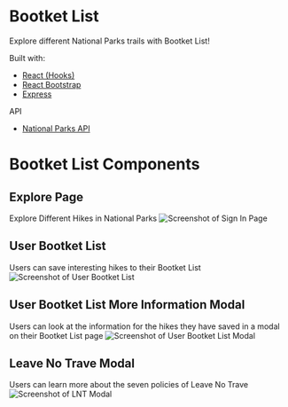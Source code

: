 # Bootket List
Explore different National Parks trails with Bootket List!

Built with:
* [React (Hooks)](https://reactjs.org/)
* [React Bootstrap](https://react-bootstrap.github.io/)
* [Express](https://expressjs.com/)

API
* [National Parks API](https://www.nps.gov/subjects/developer/index.htm)


Bootket List Components
=============

## Explore Page<br>
Explore Different Hikes in National Parks
![Screenshot of Sign In Page](https://github.com/grsc0529/bootket_list/blob/main/screenshots/Screen%20Shot%202021-04-07%20at%2010.20.08%20AM.png)

## User Bootket List<br>
Users can save interesting hikes to their Bootket List
![Screenshot of User Bootket List](https://github.com/grsc0529/bootket_list/blob/main/screenshots/Screen%20Shot%202021-04-07%20at%2010.20.43%20AM.png)

## User Bootket List More Information Modal<br>
Users can look at the information for the hikes they have saved in a modal on their Bootket List page
![Screenshot of User Bootket List Modal](https://github.com/grsc0529/bootket_list/blob/main/screenshots/Screen%20Shot%202021-04-07%20at%2010.20.58%20AM.png)

## Leave No Trave Modal
Users can learn more about the seven policies of Leave No Trave
![Screenshot of LNT Modal](https://github.com/grsc0529/bootket_list/blob/main/screenshots/Screen%20Shot%202021-04-07%20at%2010.20.29%20AM.png)
